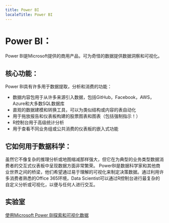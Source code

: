```yaml
---
title: Power BI
localeTitle: Power BI
---
```

# Power BI：

Power BI是Microsoft提供的商用产品，可为奇怪的数据提供数据洞察和可视化。

## 核心功能：

Power BI具有许多用于数据提取，分析和消费的功能：

*   数据内容包用于从许多来源引入数据，包括GitHub，Facebook，AWS，Azure和大多数SQL数据库
*   直观的数据建模和转换工具，可以为类似结构或内容的表自动化
*   用于拖放报告和仪表板构建的股票图表和图表（包括强制指示！）
*   R控制台用于高级统计分析
*   用于查看不同业务组或公共消费的仪表板的嵌入式功能

## 它如何用于数据科学：

虽然它不像复杂的推理分析或地图缩减那样强大，但它在为典型的业务类型数据消费者的交互式仪表板中呈现数据方面非常繁荣。 PowerBI是数据科学家和其他商业世界之间的桥梁，他们希望通过易于理解的可视化来制定决策数据。通过利用许多消费者熟悉的Office 365环境，Data Scientist可以通过R控制台进行最复杂的自定义分析或可视化，以便与任何人进行交互。

## 实验室

[使用Microsoft Power BI探索和可视化数据](https://github.com/Microsoft/computerscience/blob/master/Labs/Big%20Data%20and%20Analytics/Power%20BI/Power%20BI.md)